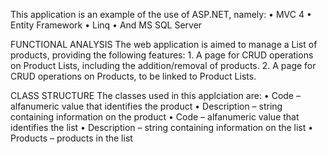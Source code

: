 This application is an example of the use of ASP.NET, namely:
    •	MVC 4
    •	Entity Framework
    •	Linq
    •	And MS SQL Server    

FUNCTIONAL ANALYSIS
The web application is aimed to manage a List of products, providing the following features:
    1.	A page for CRUD operations on Product Lists, including the addition/removal of products. 
    2.	A page for CRUD operations on Products, to be linked to Product Lists.

CLASS STRUCTURE
The classes used in this applciation are:
    <Product>
        •	Code – alfanumeric value that identifies the product
        •	Description – string containing information on the product
    <Product List>
        •	Code – alfanumeric value that identifies the list
        •	Description – string containing information on the list
        •	Products – products in the list 
